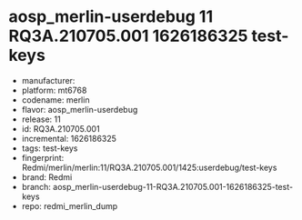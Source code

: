 # aosp_merlin-userdebug 11 RQ3A.210705.001 1626186325 test-keys
- manufacturer: 
- platform: mt6768
- codename: merlin
- flavor: aosp_merlin-userdebug
- release: 11
- id: RQ3A.210705.001
- incremental: 1626186325
- tags: test-keys
- fingerprint: Redmi/merlin/merlin:11/RQ3A.210705.001/1425:userdebug/test-keys
- brand: Redmi
- branch: aosp_merlin-userdebug-11-RQ3A.210705.001-1626186325-test-keys
- repo: redmi_merlin_dump
